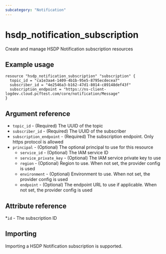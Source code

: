 ```yaml
---
subcategory: "Notification"
---
```


# hsdp_notification_subscription

Create and manage HSDP Notification subscription resources

## Example usage

```hcl
resource "hsdp_notification_subscription" "subscription" {
  topic_id = "ca1e3aa4-1409-4b1b-95e5-8795ecdecea7"
  subscriber_id = "4e2546a3-b162-47d1-8014-c89148def43f"
  subscription_endpoint = "https://ns-client-logdev.cloud.pcftest.com/core/notification/Message"
}
```

## Argument reference

* `topic_id` - (Required) The UUID of the topic
* `subscriber_id` - (Required) The UUID of the subscriber
* `subscription_endpoint` - (Required) The subscription endpoint. Only https protocol is allowed
* `principal` - (Optional) The optional principal to use for this resource
  * `service_id` - (Optional) The IAM service ID
  * `service_private_key` - (Optional) The IAM service private key to use
  * `region` - (Optional) Region to use. When not set, the provider config is used
  * `environment` - (Optional) Environment to use. When not set, the provider config is used
  * `endpoint` - (Optional) The endpoint URL to use if applicable. When not set, the provider config is used

## Attribute reference

*`id` - The subscription ID

## Importing

Importing a HSDP Notification subscription is supported.

